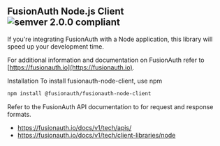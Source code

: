 ## FusionAuth Node.js Client ![semver 2.0.0 compliant](http://img.shields.io/badge/semver-2.0.0-brightgreen.svg?style=flat-square)
If you're integrating FusionAuth with a Node application, this library will speed up your development time.

For additional information and documentation on FusionAuth refer to [https://fusionauth.io](https://fusionauth.io).

Installation
To install fusionauth-node-client, use npm

```bash
npm install @fusionauth/fusionauth-node-client
```

Refer to the FusionAuth API documentation to for request and response formats. 
* https://fusionauth.io/docs/v1/tech/apis/
* https://fusionauth.io/docs/v1/tech/client-libraries/node